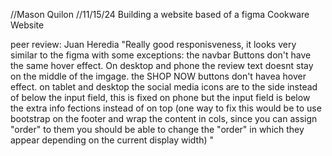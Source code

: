 //Mason Quilon
//11/15/24
Building a website based of a figma
Cookware Website

peer review: Juan Heredia "Really good responisveness, it looks very similar to the figma with some exceptions: 
the navbar Buttons don't have the same hover effect.
On desktop and phone the review text doesnt stay on the middle of the imgage.
the SHOP NOW buttons don't havea hover effect.
on tablet and desktop the social media icons are to the side instead of below the input field, this is fixed on phone but the input field is below the extra info fections instead of on top (one way to fix this would be to use bootstrap on the footer and wrap the content in cols, since you can assign "order" to them you should be able to change the "order" in which they appear depending on the current display width)
"
